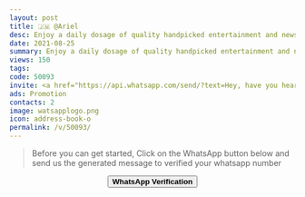 ```yaml
---
layout: post
title: 🇯🇲 @Ariel 
desc: Enjoy a daily dosage of quality handpicked entertainment and news Via our WhatsApp Status updates
date: 2021-08-25
summary: Enjoy a daily dosage of quality handpicked entertainment and news Via your WhatsApp Status, my iD code is 50093 I'm a proud member since
views: 150
tags: 
code: 50093
invite: <a href="https://api.whatsapp.com/send/?text=Hey, have you heard about this WhatsApp TV. Check out their website https://www.watsapp.tv and if you want to join use my code 50093 because I'm a member" class="page-scroll">Invite Friends</a>
ads: Promotion
contacts: 2
image: watsapplogo.png
icon: address-book-o
permalink: /v/50093/
---
```



>Before you can get started, Click on the WhatsApp button below and send us the generated message to verified your whatsapp number
   
<center><a href="https://api.whatsapp.com/send?phone={{site.tell}}&text=ID 50093 Invited Me" class="page-scroll"><button class="btn btn-outline btn-xl" id="#signup"><strong>WhatsApp Verification</strong></button></a></center>
